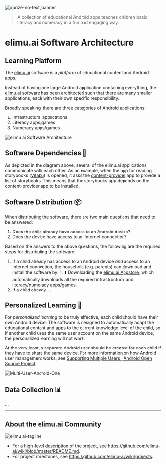 ![xprize-no-text_banner](https://user-images.githubusercontent.com/15718174/82723985-51250780-9d05-11ea-8fc6-e800d9b414eb.png)
> A collection of educational Android apps teaches children basic literacy and numeracy in a fun and engaging way.

# elimu.ai Software Architecture

## Learning Platform

The [elimu.ai](http://elimu.ai) software is a _platform_ of educational content and Android apps.

Instead of having one large Android application containing everything, the [elimu.ai](http://elimu.ai) software has been architected such that there are many smaller applications, each with their own specific responsibility.

Broadly speaking, there are three categories of Android applications:
  1. Infrastructural applications
  1. Literacy apps/games
  1. Numeracy apps/games

![elimu ai Software Architecture](https://user-images.githubusercontent.com/15718174/82879896-30acb580-9f70-11ea-9489-b6a9a37e89bb.png)

## Software Dependencies 🔄

As depicted in the diagram above, several of the elimu.ai applications communicate with each other. As an example, when the app for reading storybooks ([Vitabu](https://github.com/elimu-ai/vitabu)) is opened, it asks the [content-provider](https://github.com/elimu-ai/content-provider) app to provide a list of storybooks. This means that the storybooks app depends on the content-provider app to be installed.



## Software Distribution 📦

When distributing the software, there are two main questions that need to be answered:
  1. Does the child already have access to an Android device?
  1. Does the device have access to an Internet connection?

Based on the answers to the above questions, the following are the required steps for distributing the software:
  1. If a child already has access to an Android device _and_ access to an Internet connection, the household (e.g. parents) can download and install the software by:
    1. ⬇️ Downloading the [elimu.ai Appstore](https://github.com/elimu-ai/appstore), which automatically downloads all the required infrastructural and literacy/numeracy apps/games.
  1. If a child already ...

## Personalized Learning 🚀

For _personalized learning_ to be truly effective, each child should have their own Android device. The software is designed to automatically adapt the educational content and apps to the current knowledge level of the child, so if another child uses the same user account on the same Android device, the personalized learning will not work.

At the very least, a separate Android user should be created for each child if they have to share the same device. For more information on how Android user management works, see [Supporting Multiple Users | Android Open Source Project](https://source.android.com/devices/tech/admin/multi-user).

![Multi-User-Android-One](https://user-images.githubusercontent.com/15718174/83320709-9fde1e80-a27c-11ea-9201-83d0a1726914.jpg)

## Data Collection 📊

...

---

## About the elimu.ai Community

![elimu ai-tagline](https://user-images.githubusercontent.com/15718174/54360503-e8e88980-465c-11e9-9792-32b513105cf3.png)

 * For a high-level description of the project, see https://github.com/elimu-ai/wiki/blob/master/README.md.
 * For project milestones, see https://github.com/elimu-ai/wiki/projects.
